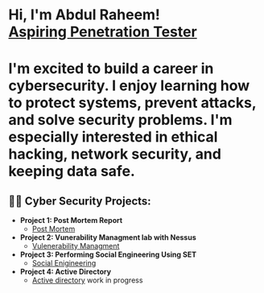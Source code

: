 <h1>Hi, I'm Abdul Raheem! <br/><a href="https://github.com/ARaheeem"> Aspiring Penetration Tester</a>
<h1> I'm excited to build a career in cybersecurity. I enjoy learning how to protect systems, prevent attacks, and solve security problems. I'm especially interested in ethical hacking, network security, and keeping data safe.</h1>
  
<h2>👨‍💻 Cyber Security Projects:</h2>

- <b>Project 1: Post Mortem Report</b>
  - [Post Mortem ](https://github.com/ARaheeem/Comprehensive-Post-Mortem-Report/blob/main/README.md)
- <b>Project 2: Vunerability Managment lab with Nessus</b>
  - [Vulenerability Managment ](https://github.com/ARaheeem/Vulnerability-Management-using-Nessus/blob/main/README.md)
- <b>Project 3: Performing Social Engineering Using SET</b>
  - [Social Enigineering ](https://github.com/ARaheeem/Social-Engineering-Using-SET/blob/main/README.md)
- <b>Project 4: Active Directory</b>
  - [Active directory](https://github.com/ARaheeem/Social-Engineering-Using-SET/blob/main/README.md) work in progress
    




